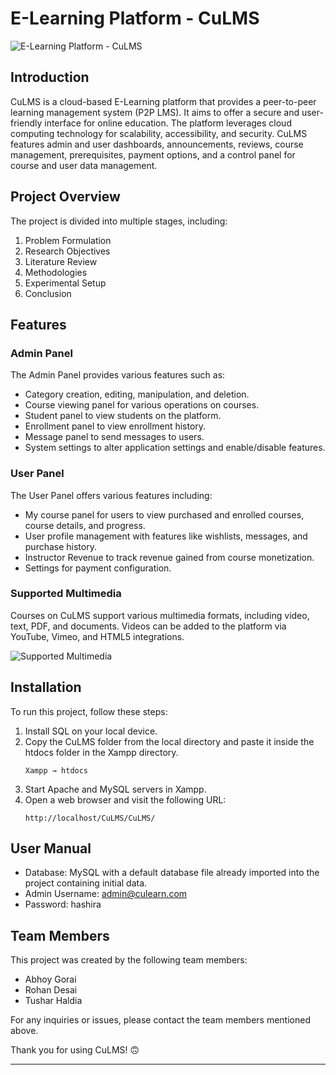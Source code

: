 # E-Learning Platform - CuLMS

![E-Learning Platform - CuLMS](https://github.com/Coder-aadarsh/E-learning-Platform-CuLMS/assets/92307537/76d60fb0-29c1-43b3-b012-51642b5e162e)

## Introduction

CuLMS is a cloud-based E-Learning platform that provides a peer-to-peer learning management system (P2P LMS). It aims to offer a secure and user-friendly interface for online education. The platform leverages cloud computing technology for scalability, accessibility, and security. CuLMS features admin and user dashboards, announcements, reviews, course management, prerequisites, payment options, and a control panel for course and user data management.

## Project Overview

The project is divided into multiple stages, including:
1. Problem Formulation
2. Research Objectives
3. Literature Review
4. Methodologies
5. Experimental Setup
6. Conclusion

## Features

### Admin Panel

The Admin Panel provides various features such as:
- Category creation, editing, manipulation, and deletion.
- Course viewing panel for various operations on courses.
- Student panel to view students on the platform.
- Enrollment panel to view enrollment history.
- Message panel to send messages to users.
- System settings to alter application settings and enable/disable features.

### User Panel

The User Panel offers various features including:
- My course panel for users to view purchased and enrolled courses, course details, and progress.
- User profile management with features like wishlists, messages, and purchase history.
- Instructor Revenue to track revenue gained from course monetization.
- Settings for payment configuration.

### Supported Multimedia

Courses on CuLMS support various multimedia formats, including video, text, PDF, and documents. Videos can be added to the platform via YouTube, Vimeo, and HTML5 integrations.

![Supported Multimedia](https://github.com/Coder-aadarsh/E-learning-Platform-CuLMS/assets/92307537/b72afca2-565b-4708-9088-463772f14641)

## Installation

To run this project, follow these steps:

1. Install SQL on your local device.
2. Copy the CuLMS folder from the local directory and paste it inside the htdocs folder in the Xampp directory.
   ```
   Xampp → htdocs
   ```
3. Start Apache and MySQL servers in Xampp.
4. Open a web browser and visit the following URL:
   ```
   http://localhost/CuLMS/CuLMS/
   ```

## User Manual

- Database: MySQL with a default database file already imported into the project containing initial data.
- Admin Username: admin@culearn.com
- Password: hashira

## Team Members

This project was created by the following team members:
- Abhoy Gorai
- Rohan Desai
- Tushar Haldia

For any inquiries or issues, please contact the team members mentioned above.

Thank you for using CuLMS! 🙃

---
